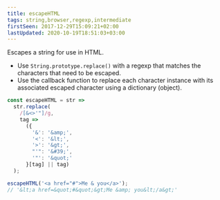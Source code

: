```yaml
---
title: escapeHTML
tags: string,browser,regexp,intermediate
firstSeen: 2017-12-29T15:09:21+02:00
lastUpdated: 2020-10-19T18:51:03+03:00
---
```


Escapes a string for use in HTML.

- Use `String.prototype.replace()` with a regexp that matches the characters that need to be escaped.
- Use the callback function to replace each character instance with its associated escaped character using a dictionary (object).

```js
const escapeHTML = str =>
  str.replace(
    /[&<>'"]/g,
    tag =>
      ({
        '&': '&amp;',
        '<': '&lt;',
        '>': '&gt;',
        "'": '&#39;',
        '"': '&quot;'
      }[tag] || tag)
  );
```

```js
escapeHTML('<a href="#">Me & you</a>'); 
// '&lt;a href=&quot;#&quot;&gt;Me &amp; you&lt;/a&gt;'
```
